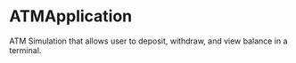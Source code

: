 # ATMApplication
ATM Simulation that allows user to deposit, withdraw, and view balance in a terminal.
